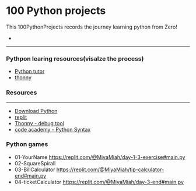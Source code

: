 # 100 Python projects

This 100PythonProjects records the journey learning python from Zero!
- [](https://github.com/miya-w/100Python_project/blob/main/Python_cheat_sheet/README.md)


---
### Pythpon learing resources(visalze the process)
- [Python tutor](https://pythontutor.com/)
- [thonny](https://thonny.org/)

### Resources
---
- [Download Python](https://www.python.org/downloads/)
- [replit](https://replit.com/)
- [Thonny - debug tool](https://thonny.org/) 
- [code academy - Python Syntax](https://www.codecademy.com/learn/introduction-to-python-dvp/modules/python-syntax-dvp/cheatsheet)

### Python games 
- 01-YourName
https://replit.com/@MiyaMiah/day-1-3-exercise#main.py
- 02-SquareSpirall
- 03-BillCalculator
https://replit.com/@MiyaMiah/tip-calculator-end#main.py
- 04-ticketCalculator
https://replit.com/@MiyaMiah/day-3-end#main.py
